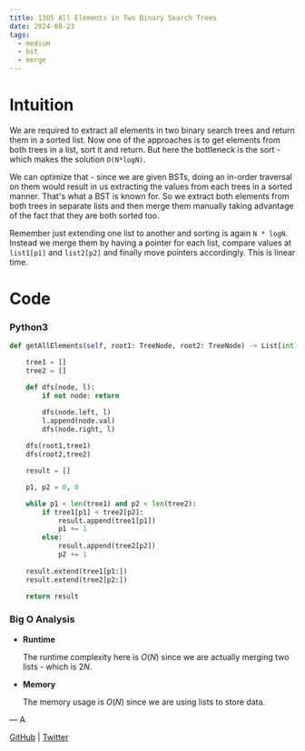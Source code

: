 ```yaml
---
title: 1305 All Elements in Two Binary Search Trees
date: 2024-08-23
tags:
  - medium
  - bst
  - merge
---
```


# Intuition

We are required to extract all elements in two binary search trees and return them in a sorted list. Now one of the approaches is to get elements from both trees in a list, sort it and return. But here the bottleneck is the sort - which makes the solution `O(N*logN)`.


We can optimize that - since we are given BSTs, doing an in-order traversal on them would result in us extracting the values from each trees in a sorted manner. That's what a BST is known for. So we extract both elements from both trees in separate lists and then merge them manually taking advantage of the fact that they are both sorted too.


Remember just extending one list to another and sorting is again `N * logN`. Instead we merge them by having a pointer for each list, compare values at `list1[p1]` and `list2[p2]` and finally move pointers accordingly. This is linear time.



# Code

### Python3

```python
def getAllElements(self, root1: TreeNode, root2: TreeNode) -> List[int]:

    tree1 = []
    tree2 = []

    def dfs(node, l):
        if not node: return

        dfs(node.left, l)
        l.append(node.val)
        dfs(node.right, l)
    
    dfs(root1,tree1)
    dfs(root2,tree2)

    result = []

    p1, p2 = 0, 0

    while p1 < len(tree1) and p2 < len(tree2):
        if tree1[p1] < tree2[p2]:
            result.append(tree1[p1])
            p1 += 1
        else:
            result.append(tree2[p2])
            p2 += 1
        
    result.extend(tree1[p1:])
    result.extend(tree2[p2:])

    return result
```

### Big O Analysis

- **Runtime**

  The runtime complexity here is $O(N)$ since we are actually merging two lists - which is $2N$.

- **Memory**

  The memory usage is $O(N)$ since we are using lists to store data.

— A

[GitHub](https://github.com/AtharvaKamble) | [Twitter](https://twitter.com/AtharvaKamble07)
